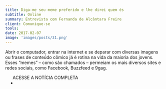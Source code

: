 ```yaml
---
title: Diga-me seu meme preferido e lhe direi quem és
subtitle: Online
summary: Entrevista com Fernanda de Alcântara Freire
client: Comunique-se
tools: 
date: 2017-02-07
image: 'images/posts/31.png'
---
```


Abrir o computador, entrar na internet e se deparar com diversas imagens ou frases de conteúdo cômico já é rotina na vida da maioria dos jovens. Esses “memes” – como são chamados – permeiam os mais diversos sites e redes sociais, como Facebook, Buzzfeed e 9gag.

<div class="post__share"><ul class="share__list list-reset">ACESSE A NOTÍCIA COMPLETA<li class="share__item" style="margin-left: 10px"><a class="share__link share__facebook" style="background: #fa5657" href="http://portal.comunique-se.com.br/diga-me-seu-meme-preferido-e-lhe-direi-quem-es/ 
onclick=window.open(this.href, 'pop-up', 'left=20,top=20,width=500,height=500,toolbar=1,resizable=0'); return false;" title="Link" rel="nofollow"><i class="fa-solid fa-link"></i></a></li></ul></div>
<!-- <div class="gallery-box"><div class="gallery"><img src="/clipping/images/example-1.jpg" loading="lazy" alt="Project"><img src="/clipping/images/example-2.jpg" loading="lazy" alt="Project"></div><em>Gallery / <a href="https://www.freepik.com/" target="_blank">Freepic</a></em></div> -->